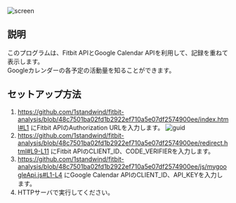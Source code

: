 ![screen](https://user-images.githubusercontent.com/62127951/232723610-f2b31843-ee15-44e6-9538-22fead480f1c.png)

## 説明
このプログラムは、Fitbit APIとGoogle Calendar APIを利用して、記録を重ねて表示します。</br>Googleカレンダーの各予定の活動量を知ることができます。

## セットアップ方法
1. https://github.com/1standwind/fitbit-analysis/blob/48c7501ba02fd1b2922ef710a5e07df2574900ee/index.html#L1
にFitbit APIのAuthorization URLを入力します。
![guid](https://user-images.githubusercontent.com/62127951/232728375-9404c014-47c3-479d-8e42-6f0ec1140f2f.png)
2. https://github.com/1standwind/fitbit-analysis/blob/48c7501ba02fd1b2922ef710a5e07df2574900ee/redirect.html#L9-L11
にFitbit APIのCLIENT_ID、CODE_VERIFIERを入力します。
3. https://github.com/1standwind/fitbit-analysis/blob/48c7501ba02fd1b2922ef710a5e07df2574900ee/js/mygoogleApi.js#L1-L4
にGoogle Calendar APIのCLIENT_ID、API_KEYを入力します。
4. HTTPサーバで実行してください。
